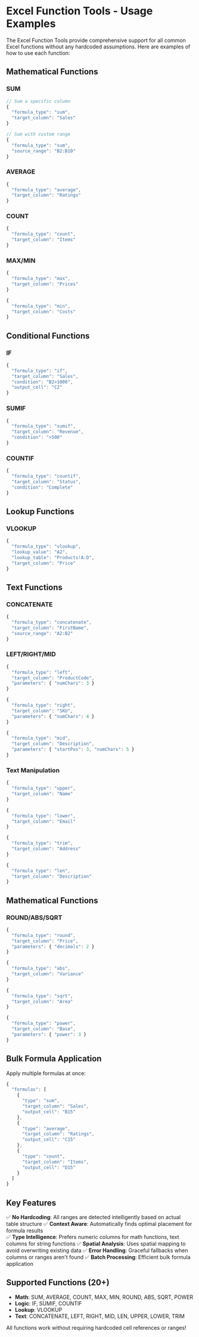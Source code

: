 # Excel Function Tools - Usage Examples

The Excel Function Tools provide comprehensive support for all common Excel functions without any hardcoded assumptions. Here are examples of how to use each function:

## Mathematical Functions

### SUM
```javascript
// Sum a specific column
{
  "formula_type": "sum",
  "target_column": "Sales"
}

// Sum with custom range
{
  "formula_type": "sum",
  "source_range": "B2:B10"
}
```

### AVERAGE
```javascript
{
  "formula_type": "average",
  "target_column": "Ratings"
}
```

### COUNT
```javascript
{
  "formula_type": "count",
  "target_column": "Items"
}
```

### MAX/MIN
```javascript
{
  "formula_type": "max",
  "target_column": "Prices"
}

{
  "formula_type": "min",
  "target_column": "Costs"
}
```

## Conditional Functions

### IF
```javascript
{
  "formula_type": "if",
  "target_column": "Sales",
  "condition": "B2>1000",
  "output_cell": "C2"
}
```

### SUMIF
```javascript
{
  "formula_type": "sumif",
  "target_column": "Revenue",
  "condition": ">500"
}
```

### COUNTIF
```javascript
{
  "formula_type": "countif",
  "target_column": "Status",
  "condition": "Complete"
}
```

## Lookup Functions

### VLOOKUP
```javascript
{
  "formula_type": "vlookup",
  "lookup_value": "A2",
  "lookup_table": "Products!A:D",
  "target_column": "Price"
}
```

## Text Functions

### CONCATENATE
```javascript
{
  "formula_type": "concatenate",
  "target_column": "FirstName",
  "source_range": "A2:B2"
}
```

### LEFT/RIGHT/MID
```javascript
{
  "formula_type": "left",
  "target_column": "ProductCode",
  "parameters": { "numChars": 3 }
}

{
  "formula_type": "right",
  "target_column": "SKU",
  "parameters": { "numChars": 4 }
}

{
  "formula_type": "mid",
  "target_column": "Description",
  "parameters": { "startPos": 3, "numChars": 5 }
}
```

### Text Manipulation
```javascript
{
  "formula_type": "upper",
  "target_column": "Name"
}

{
  "formula_type": "lower",
  "target_column": "Email"
}

{
  "formula_type": "trim",
  "target_column": "Address"
}

{
  "formula_type": "len",
  "target_column": "Description"
}
```

## Mathematical Functions

### ROUND/ABS/SQRT
```javascript
{
  "formula_type": "round",
  "target_column": "Price",
  "parameters": { "decimals": 2 }
}

{
  "formula_type": "abs",
  "target_column": "Variance"
}

{
  "formula_type": "sqrt",
  "target_column": "Area"
}

{
  "formula_type": "power",
  "target_column": "Base",
  "parameters": { "power": 3 }
}
```

## Bulk Formula Application

Apply multiple formulas at once:

```javascript
{
  "formulas": [
    {
      "type": "sum",
      "target_column": "Sales",
      "output_cell": "B15"
    },
    {
      "type": "average",
      "target_column": "Ratings",
      "output_cell": "C15"
    },
    {
      "type": "count",
      "target_column": "Items",
      "output_cell": "D15"
    }
  ]
}
```

## Key Features

✅ **No Hardcoding**: All ranges are detected intelligently based on actual table structure
✅ **Context Aware**: Automatically finds optimal placement for formula results  
✅ **Type Intelligence**: Prefers numeric columns for math functions, text columns for string functions
✅ **Spatial Analysis**: Uses spatial mapping to avoid overwriting existing data
✅ **Error Handling**: Graceful fallbacks when columns or ranges aren't found
✅ **Batch Processing**: Efficient bulk formula application

## Supported Functions (20+)

- **Math**: SUM, AVERAGE, COUNT, MAX, MIN, ROUND, ABS, SQRT, POWER
- **Logic**: IF, SUMIF, COUNTIF  
- **Lookup**: VLOOKUP
- **Text**: CONCATENATE, LEFT, RIGHT, MID, LEN, UPPER, LOWER, TRIM

All functions work without requiring hardcoded cell references or ranges!
